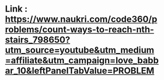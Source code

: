 # Link : https://www.naukri.com/code360/problems/count-ways-to-reach-nth-stairs_798650?utm_source=youtube&utm_medium=affiliate&utm_campaign=love_babbar_10&leftPanelTabValue=PROBLEM